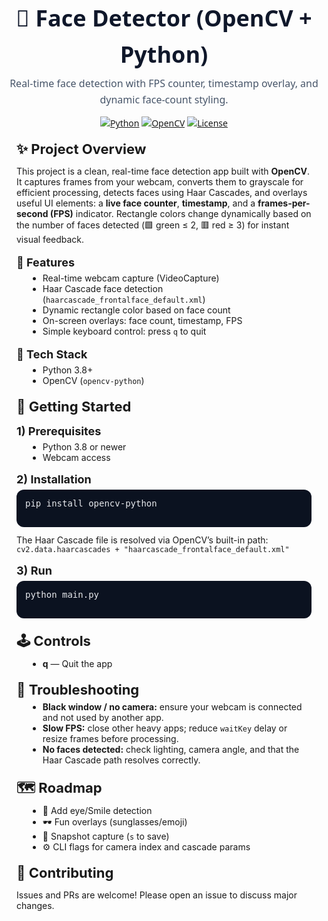 <div align="center" style="font-family: ui-sans-serif, system-ui, -apple-system, Segoe UI, Roboto, 'Helvetica Neue', Arial; color:#0f172a; line-height:1.6;">

  <h1 style="margin:16px 0 6px; font-size:36px;">🎥 Face Detector (OpenCV + Python)</h1>
  <p style="margin:0 0 12px; font-size:16px; color:#475569;">
    Real-time face detection with FPS counter, timestamp overlay, and dynamic face-count styling.
  </p>

  <!-- Badges -->
  <p>
    <a href="#"><img alt="Python" src="https://img.shields.io/badge/Python-3.8%2B-3776AB.svg?logo=python&logoColor=white"></a>
    <a href="#"><img alt="OpenCV" src="https://img.shields.io/badge/OpenCV-4.x-5C3EE8.svg?logo=opencv&logoColor=white"></a>
    <a href="#"><img alt="License" src="https://img.shields.io/badge/License-MIT-10B981.svg"></a>
  </p>
</div>

<!-- Summary -->
<section style="max-width:880px; margin:0 auto; padding:0 16px;">
  <h2 style="font-size:22px; margin:16px 0 6px;">✨ Project Overview</h2>
  <p>
    This project is a clean, real-time face detection app built with <strong>OpenCV</strong>. It captures frames from your webcam,
    converts them to grayscale for efficient processing, detects faces using Haar Cascades, and overlays useful UI elements:
    a <strong>live face counter</strong>, <strong>timestamp</strong>, and a <strong>frames-per-second (FPS)</strong> indicator.
    Rectangle colors change dynamically based on the number of faces detected (🟩 green ≤ 2, 🟥 red ≥ 3) for instant visual feedback.
  </p>

  <h3 style="font-size:18px; margin:18px 0 6px;">🌟 Features</h3>
  <ul style="margin:0 0 14px 18px;">
    <li>Real-time webcam capture (VideoCapture)</li>
    <li>Haar Cascade face detection (<code>haarcascade_frontalface_default.xml</code>)</li>
    <li>Dynamic rectangle color based on face count</li>
    <li>On-screen overlays: face count, timestamp, FPS</li>
    <li>Simple keyboard control: press <code>q</code> to quit</li>
  </ul>

  <h3 style="font-size:18px; margin:18px 0 6px;">🧰 Tech Stack</h3>
  <ul style="margin:0 0 14px 18px;">
    <li>Python 3.8+</li>
    <li>OpenCV (<code>opencv-python</code>)</li>
  </ul>

  <h2 style="font-size:22px; margin:20px 0 6px;">🚀 Getting Started</h2>

  <h3 style="font-size:18px; margin:16px 0 6px;">1) Prerequisites</h3>
  <ul style="margin:0 0 14px 18px;">
    <li>Python 3.8 or newer</li>
    <li>Webcam access</li>
  </ul>

  <h3 style="font-size:18px; margin:16px 0 6px;">2) Installation</h3>
  <pre style="background:#0b1220; color:#e5e7eb; padding:14px; border-radius:12px; overflow:auto; margin:0 0 12px;">
pip install opencv-python
  </pre>

  <p style="margin:8px 0 0;">
    The Haar Cascade file is resolved via OpenCV’s built-in path:
    <code>cv2.data.haarcascades + "haarcascade_frontalface_default.xml"</code>
  </p>

  <h3 style="font-size:18px; margin:16px 0 6px;">3) Run</h3>
  <pre style="background:#0b1220; color:#e5e7eb; padding:14px; border-radius:12px; overflow:auto; margin:0 0 12px;">
python main.py
  </pre>

  <h2 style="font-size:22px; margin:20px 0 6px;">🕹️ Controls</h2>
  <ul style="margin:0 0 14px 18px;">
    <li><strong>q</strong> — Quit the app</li>
  </ul>

  <h2 style="font-size:22px; margin:20px 0 6px;">🧪 Troubleshooting</h2>
  <ul style="margin:0 0 14px 18px;">
    <li><strong>Black window / no camera:</strong> ensure your webcam is connected and not used by another app.</li>
    <li><strong>Slow FPS:</strong> close other heavy apps; reduce <code>waitKey</code> delay or resize frames before processing.</li>
    <li><strong>No faces detected:</strong> check lighting, camera angle, and that the Haar Cascade path resolves correctly.</li>
  </ul>

  <h2 style="font-size:22px; margin:20px 0 6px;">🗺️ Roadmap</h2>
  <ul style="margin:0 0 14px 18px;">
    <li>🎯 Add eye/Smile detection</li>
    <li>🕶️ Fun overlays (sunglasses/emoji)</li>
    <li>💾 Snapshot capture (<code>s</code> to save)</li>
    <li>⚙️ CLI flags for camera index and cascade params</li>
  </ul>

  <h2 style="font-size:22px; margin:20px 0 6px;">🤝 Contributing</h2>
  <p>Issues and PRs are welcome! Please open an issue to discuss major changes.</p>
</section>
